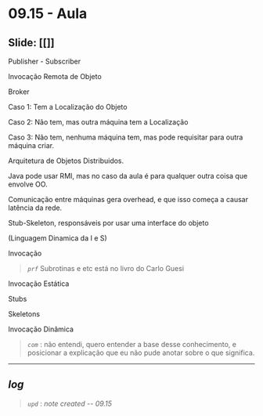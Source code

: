 # 09.15 - Aula

## Slide: [[]]

Publisher - Subscriber

Invocação Remota de Objeto

Broker

Caso 1: Tem a Localização do Objeto

Caso 2: Não tem, mas outra máquina tem a Localização

Caso 3: Não tem, nenhuma máquina tem, mas pode requisitar para outra máquina criar.

Arquitetura de Objetos Distribuidos.

Java pode usar RMI, mas no caso da aula é para qualquer outra coisa que envolve OO.

Comunicação entre máquinas gera overhead, e que isso começa a causar latência da rede.

Stub-Skeleton, responsáveis por usar uma interface do objeto

(Linguagem Dinamica da I e S)

Invocação

> *`prf`* Subrotinas e etc está no livro do Carlo Guesi

Invocação Estática

Stubs

Skeletons

Invocação Dinâmica



> *`com`* : não entendi, quero entender a base desse conhecimento, e posicionar a explicação que eu não pude anotar sobre o que significa.

---

## ***log***

> *`upd`* : *note created -- 09.15*